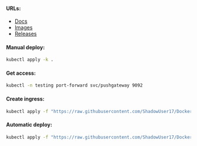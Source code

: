 #### URLs:
- [Docs](https://github.com/prometheus/pushgateway/blob/master/README.md)
- [Images](https://hub.docker.com/r/prom/pushgateway/tags)
- [Releases](https://github.com/prometheus/pushgateway/releases)

#### Manual deploy:
```bash
kubectl apply -k .
```

#### Get access:
```bash
kubectl -n testing port-forward svc/pushgateway 9092
```

#### Create ingress:
```bash
kubectl apply -f "https://raw.githubusercontent.com/ShadowUser17/DockerTemplates/master/K8S/prometheus-pushgateway/ingress-nginx.yml"
```

#### Automatic deploy:
```bash
kubectl apply -f "https://raw.githubusercontent.com/ShadowUser17/DockerTemplates/master/K8S/prometheus-pushgateway/fluxcd-deploy.yml"
```
